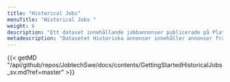 ```yaml
---
title: "Historical Jobs"
menuTitle: "Historical Jobs "
weight: 6
description: "Ett dataset innehållande jobbannonser publicerade på Platsbanken från 2006 och framåt."
metadescription: "Datasetet Historiska annonser innehåller annonser från 2006 och framåt. Datasetet används idag av analytiker, forskare, journalister, rekryteringsföretag och AI-utvecklare. Datasetet kan användas av vem som helst, läs mer här. "
---
```


{{< getMD "/api/github/repos/JobtechSwe/docs/contents/GettingStartedHistoricalJobs_sv.md?ref=master" >}}


